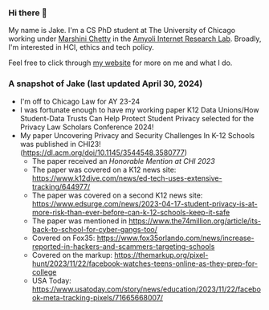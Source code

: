 ### Hi there 👋
My name is Jake. I'm a CS PhD student at The University of Chicago working under [Marshini Chetty](https://www.marshini.net/) in the [Amyoli Internet Research Lab](https://airlab.cs.uchicago.edu/). Broadly, I'm interested in HCI, ethics and tech policy. 

Feel free to click through [my website](https://jakec007.github.io/) for more on me and what I do. 

### A snapshot of Jake (last updated April 30, 2024)
- I'm off to Chicago Law for AY 23-24
- I was fortunate enough to have my working paper K12 Data Unions/How Student-Data Trusts Can Help Protect Student Privacy selected for the Privacy Law Scholars Conference 2024!
- My paper Uncovering Privacy and Security Challenges In K-12 Schools was published in CHI23! (https://dl.acm.org/doi/10.1145/3544548.3580777) 
     - The paper received an *Honorable Mention at CHI 2023*
     - The paper was covered on a K12 news site: https://www.k12dive.com/news/ed-tech-uses-extensive-tracking/644977/
     - The paper was covered on a second K12 news site:  https://www.edsurge.com/news/2023-04-17-student-privacy-is-at-more-risk-than-ever-before-can-k-12-schools-keep-it-safe
     - The paper was mentioned in https://www.the74million.org/article/its-back-to-school-for-cyber-gangs-too/
     - Covered on Fox35: https://www.fox35orlando.com/news/increase-reported-in-hackers-and-scammers-targeting-schools
     - Covered on the markup: https://themarkup.org/pixel-hunt/2023/11/22/facebook-watches-teens-online-as-they-prep-for-college
     - USA Today: https://www.usatoday.com/story/news/education/2023/11/22/facebook-meta-tracking-pixels/71665668007/

  

<!--
**JakeC007/JakeC007** is a ✨ _special_ ✨ repository because its `README.md` (this file) appears on your GitHub profile.

Here are some ideas to get you started:

- 🔭 I’m currently working on ...
- 🌱 I’m currently learning ...
- 👯 I’m looking to collaborate on ...
- 🤔 I’m looking for help with ...
- 💬 Ask me about ...
- 📫 How to reach me: ...
- 😄 Pronouns: ...
- ⚡ Fun fact: ...
-->

